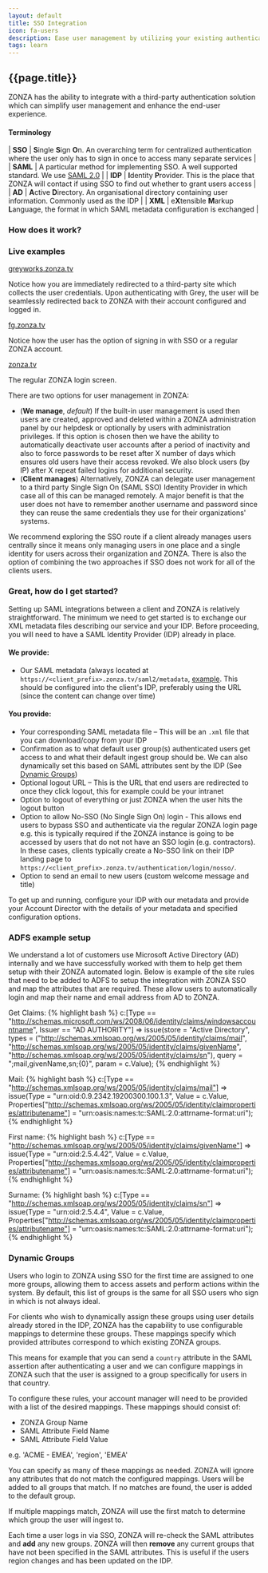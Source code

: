 ```yaml
---
layout: default
title: SSO Integration
icon: fa-users
description: Ease user management by utilizing your existing authentication solution
tags: learn
---
```


## <i class="fa {{page.icon}}"></i> {{page.title}}

ZONZA has the ability to integrate with a third-party authentication solution
which can simplify user management and enhance the end-user experience.

#### Terminology

| **SSO**   | **S**ingle **S**ign **O**n. An overarching term for centralized authentication where the user only has to sign in once to access many separate services |
| **SAML**  | A particular method for implementing SSO. A well supported standard. We use [SAML 2.0](http://en.wikipedia.org/wiki/SAML_2.0) |
| **IDP**   | **I**dentity **P**rovider. This is the place that ZONZA will contact if using SSO to find out whether to grant users access |
| **AD**    | **A**ctive **D**irectory. An organisational directory containing user information. Commonly used as the IDP |
| **XML**   | e**X**tensible **M**arkup **L**anguage, the format in which SAML metadata configuration is exchanged |

### How does it work?

<div class="pull-right">
<h3>Live examples</h3>
<p><a href="http://greyworks.zonza.tv">greyworks.zonza.tv <i class="fa fa-external-link"></i></a></p>
<p>Notice how you are immediately redirected to a third-party site which
collects the user credentials. Upon authenticating with Grey, the user will be
seamlessly redirected back to ZONZA with their account configured and logged
in.</p>
<p><a href="http://fg.zonza.tv">fg.zonza.tv <i class="fa fa-external-link"></i></a></p>
<p>Notice how the user has the option of signing in with SSO or a regular
ZONZA account.</p>
<p><a href="http://zonza.tv">zonza.tv <i class="fa fa-external-link"></i></a></p>
<p>The regular ZONZA login screen.</p>
</div>

There are two options for user management in ZONZA:

* (**We manage**, *default*) If the built-in user management is used then
   users are created, approved and deleted within a ZONZA administration panel
   by our helpdesk or optionally by users with administration privileges. If
   this option is chosen then we have the ability to automatically deactivate
   user accounts after a period of inactivity and also to force passwords to be
   reset after X number of days which ensures old users have their access
   revoked. We also block users (by IP) after X repeat failed logins for
   additional security.
* (**Client manages**) Alternatively, ZONZA can delegate user management to a
   third party Single Sign On (SAML SSO) Identity Provider in which case all of
   this can be managed remotely. A major benefit is that the user does not have
   to remember another username and password since they can reuse the same
   credentials they use for their organizations' systems.

We recommend exploring the SSO route if a client already manages users
centrally since it means only managing users in one place and a single identity
for users across their organization and ZONZA. There is also the option of
    combining the two approaches if SSO does not work for all of the clients
    users.

### Great, how do I get started?
Setting up SAML integrations between a client and ZONZA is relatively
straightforward. The minimum we need to get started is to exchange our XML
metadata files describing our service and your IDP. Before proceeding, you will
need to have a SAML Identity Provider (IDP) already in place.

#### We provide:
* Our SAML metadata (always located at
  `https://<client_prefix>.zonza.tv/saml2/metadata`,
  [example](https://zonza.tv/saml2/metadata). This should be configured into
  the client's IDP, preferably using   the URL (since the content can change
  over time)

#### You provide:
* Your corresponding SAML metadata file – This will be an `.xml` file that you
  can download/copy from your IDP
* Confirmation as to what default user group(s) authenticated users get access
  to and what their default ingest group should be. We can also dynamically set
  this based on SAML attributes sent by the IDP (See [Dynamic
  Groups](#dynamic-groups))
* Optional logout URL – This is the URL that end users are redirected to once
  they click logout, this for example could be your intranet
* Option to logout of everything or just ZONZA when the user hits the logout
  button
* Option to allow No-SSO (No Single Sign On) login - This allows end users to
  bypass SSO and authenticate via the regular ZONZA login page e.g. this is
  typically required if the ZONZA instance is going to be accessed by users
  that do not not have an SSO login (e.g. contractors). In these cases,
  clients typically create a No-SSO link on their IDP landing page to
  `https://<client_prefix>.zonza.tv/authentication/login/nosso/`.
* Option to send an email to new users (custom welcome message and title)

To get up and running, configure your IDP with our metadata and provide your
Account Director with the details of your metadata and specified configuration
options.

### ADFS example setup

We understand a lot of customers use Microsoft Active Directory (AD) internally and we
have successfully worked with them to help get them setup with their ZONZA automated
login. Below is example of the site rules that need to be added to ADFS to setup
the integration with ZONZA SSO and map the attributes that are required. These allow
users to automatically login and map their name and email address from AD to ZONZA.

Get Claims:
{% highlight bash %}
c:[Type == "http://schemas.microsoft.com/ws/2008/06/identity/claims/windowsaccountname", Issuer == "AD AUTHORITY"] => issue(store = "Active Directory", types = ("http://schemas.xmlsoap.org/ws/2005/05/identity/claims/mail", "http://schemas.xmlsoap.org/ws/2005/05/identity/claims/givenName", "http://schemas.xmlsoap.org/ws/2005/05/identity/claims/sn"), query = ";mail,givenName,sn;{0}", param = c.Value);
{% endhighlight %}

Mail:
{% highlight bash %}
c:[Type == "http://schemas.xmlsoap.org/ws/2005/05/identity/claims/mail"] => issue(Type = "urn:oid:0.9.2342.19200300.100.1.3", Value = c.Value,  Properties["http://schemas.xmlsoap.org/ws/2005/05/identity/claimproperties/attributename"] = "urn:oasis:names:tc:SAML:2.0:attrname-format:uri");
{% endhighlight %}

First name:
{% highlight bash %}
c:[Type == "http://schemas.xmlsoap.org/ws/2005/05/identity/claims/givenName"] => issue(Type = "urn:oid:2.5.4.42", Value = c.Value, Properties["http://schemas.xmlsoap.org/ws/2005/05/identity/claimproperties/attributename"] = "urn:oasis:names:tc:SAML:2.0:attrname-format:uri");
{% endhighlight %}

Surname:
{% highlight bash %}
c:[Type == "http://schemas.xmlsoap.org/ws/2005/05/identity/claims/sn"] => issue(Type = "urn:oid:2.5.4.4", Value = c.Value, Properties["http://schemas.xmlsoap.org/ws/2005/05/identity/claimproperties/attributename"] = "urn:oasis:names:tc:SAML:2.0:attrname-format:uri");
{% endhighlight %}

### Dynamic Groups

Users who login to ZONZA using SSO for the first time are assigned to one more
groups, allowing them to access assets and perform actions within the system.
By default, this list of groups is the same for all SSO users who sign in
which is not always ideal.

For clients who wish to dynamically assign these groups using user details
already stored in the IDP, ZONZA has the capability to use configurable
mappings to determine these groups. These mappings specify which provided
attributes correspond to which existing ZONZA groups.

This means for example that you can send a `country` attribute in the SAML
assertion after authenticating a user and we can configure mappings in ZONZA
such that the user is assigned to a group specifically for users in that
country.

To configure these rules, your account manager will need to be provided with a
list of the desired mappings. These mappings should consist of:

* ZONZA Group Name
* SAML Attribute Field Name
* SAML Attribute Field Value

e.g. 'ACME - EMEA', 'region', 'EMEA'

You can specify as many of these mappings as needed. ZONZA will ignore any
attributes that do not match the configured mappings. Users will be added to
all groups that match. If no matches are found, the user is added to the
default group.

If multiple mappings match, ZONZA will use the first match to determine which
group the user will ingest to.

Each time a user logs in via SSO, ZONZA will re-check the SAML attributes and
**add** any new groups. ZONZA will then **remove** any current groups that
have not been specified in the SAML attributes. This is useful if the users
region changes and has been updated on the IDP.
